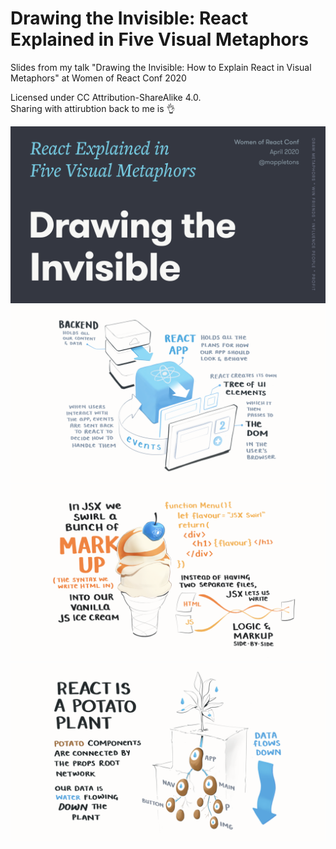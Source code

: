 # Drawing the Invisible: React Explained in Five Visual Metaphors
Slides from my talk "Drawing the Invisible: How to Explain React in Visual Metaphors" at Women of React Conf 2020

Licensed under CC Attribution-ShareAlike 4.0.  
Sharing with attirubtion back to me is 👌

![](PNGs/MetaphorsofReact_2.0.001.png)
![](PNGs/MetaphorsofReact_2.0.012.png)
![](PNGs/MetaphorsofReact_2.0.018.png)
![](PNGs/MetaphorsofReact_2.0.034.png)
